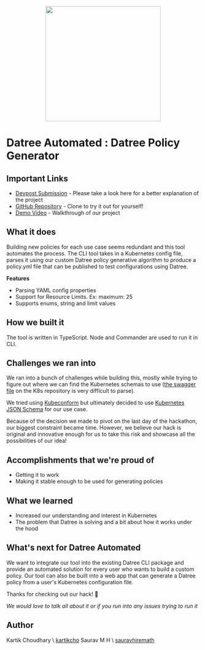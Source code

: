 <p align="center">
<img src="https://challengepost-s3-challengepost.netdna-ssl.com/photos/production/software_thumbnail_photos/001/770/244/datas/medium.png" width="300px"/>
<p>

# Datree Automated : Datree Policy Generator

## Important Links

- [Devpost Submission](https://devpost.com/software/shhhh) - Please take a look here for a better explanation of the project
- [GitHub Repository](https://github.com/sauravhiremath/policy-fy) - Clone to try it out for yourself!
- [Demo Video](https://youtu.be/o3AQUmHE-Ms) - Walkthrough of our project

## What it does

Building new policies for each use case seems redundant and this tool automates the process.
The CLI tool takes in a Kubernetes config file, parses it using our custom Datree policy generative algorithm to produce a policy.yml file that can be published to test configurations using Datree.

**Features**

- Parsing YAML config properties
- Support for Resource Limits. Ex: maximum: 25
- Supports enums, string and limit values

## How we built it

The tool is written in TypeScript. Node and Commander are used to run it in CLI.

## Challenges we ran into

We ran into a bunch of challenges while building this, mostly while trying to figure out where we can find the Kubernetes schemas to use ([the swagger file](https://raw.githubusercontent.com/kubernetes/kubernetes/master/api/openapi-spec/swagger.json) on the K8s repository is very difficult to parse).

We tried using [Kubeconform](https://github.com/yannh/kubeconform) but ultimately decided to use [Kubernetes JSON Schema](https://github.com/instrumenta/kubernetes-json-schema) for our use case.

Because of the decision we made to pivot on the last day of the hackathon, our biggest constraint became time. However, we believe our hack is original and innovative enough for us to take this risk and showcase all the possibilities of our idea!

## Accomplishments that we're proud of

- Getting it to work
- Making it stable enough to be used for generating policies

## What we learned

- Increased our understanding and interest in Kubernetes
- The problem that Datree is solving and a bit about how it works under the hood

## What's next for Datree Automated

We want to integrate our tool into the existing Datree CLI package and provide an automated solution for every user who wants to build a custom policy.
Our tool can also be built into a web app that can generate a Datree policy from a user's Kubernetes configuration file.

Thanks for checking out our hack! 🚀

_We would love to talk all about it or if you run into any issues trying to run it_

## Author

Kartik Choudhary \\ [kartikcho](https://github.com/kartikcho)
Saurav M H \\ [sauravhiremath](https://github.com/sauravhiremath)
